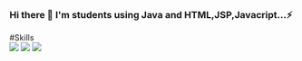 ### Hi there 👋 I'm students using Java and HTML,JSP,Javacript...⚡


<!--
**Kimseoungjoo/Kimseoungjoo** is a ✨ _special_ ✨ repository because its `README.md` (this file) appears on your GitHub profile.
- 🔭 I’m currently working on ...
- 🌱 I’m currently learning ...
- 👯 I’m looking to collaborate on ...
- 🤔 I’m looking for help with ...
- 💬 Ask me about ...
- 📫 How to reach me: ...
- 😄 Pronouns: ...
- ⚡ Fun fact: ...
-->
#Skills<br>
<img src="https://img.shields.io/badge/HTML5-green?style=plastic&logo=HTML5&logoColo=D64E00"/>
<img src="https://img.shields.io/badge/JAVA-gray?style=plastic&logo=Java&logoColo=007396"/>
<img src="https://img.shields.io/badge/JavaScript-white?style=plastic&logo=JavaScript&logoColo=F7DF1E"/>





